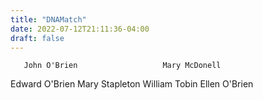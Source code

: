 ```yaml
---
title: "DNAMatch"
date: 2022-07-12T21:11:36-04:00
draft: false
---
```

<html><centered>

       John O'Brien                   Mary McDonell 
      
Edward O'Brien   Mary Stapleton       William Tobin  Ellen O'Brien

</centered></html>